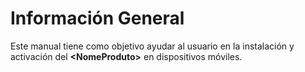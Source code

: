 # Información General

Este manual tiene como objetivo ayudar al usuario en la instalación y activación del **\<NomeProduto>** en dispositivos móviles.
